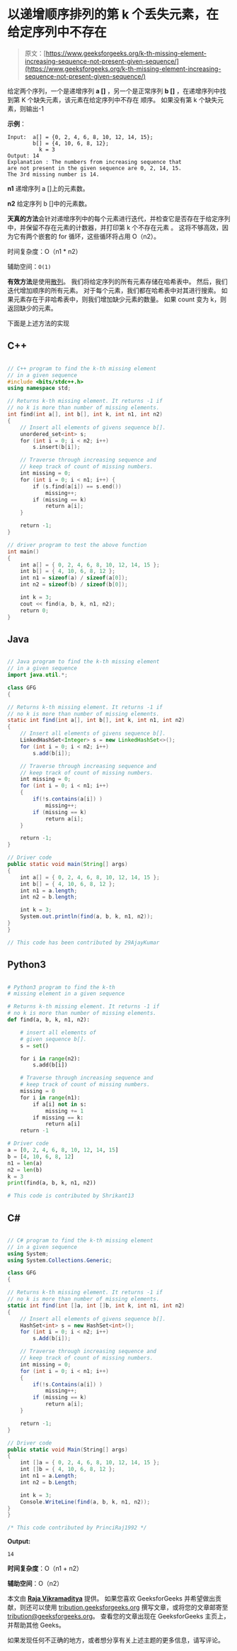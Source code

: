 # 以递增顺序排列的第 k 个丢失元素，在给定序列中不存在

> 原文：[https://www.geeksforgeeks.org/k-th-missing-element-increasing-sequence-not-present-given-sequence/](https://www.geeksforgeeks.org/k-th-missing-element-increasing-sequence-not-present-given-sequence/)

给定两个序列，一个是递增序列 **a []** ，另一个是正常序列 **b []** ，在递增序列中找到第 K 个缺失元素，该元素在给定序列中不存在 顺序。 如果没有第 k 个缺失元素，则输出-1

**示例**：

```
Input:  a[] = {0, 2, 4, 6, 8, 10, 12, 14, 15};
        b[] = {4, 10, 6, 8, 12};
          k = 3
Output: 14
Explanation : The numbers from increasing sequence that
are not present in the given sequence are 0, 2, 14, 15.
The 3rd missing number is 14.

```

**n1** 递增序列 a []上的元素数。

**n2** 给定序列 b []中的元素数。

**天真的方法**会针对递增序列中的每个元素进行迭代，并检查它是否存在于给定序列中，并保留不存在元素的计数器，并打印第 k 个不存在元素 。 这将不够高效，因为它有两个嵌套的 for 循环，这些循环将占用 O（n2）。

时间复杂度：O（n1 * n2）

辅助空间：`O(1)`

**有效方法**是使用[散列](https://www.geeksforgeeks.org/hashing-data-structure/)。 我们将给定序列的所有元素存储在哈希表中。 然后，我们迭代增加顺序的所有元素。 对于每个元素，我们都在哈希表中对其进行搜索。 如果元素存在于非哈希表中，则我们增加缺少元素的数量。 如果 count 变为 k，则返回缺少的元素。

下面是上述方法的实现

## C++

```cpp

// C++ program to find the k-th missing element 
// in a given sequence 
#include <bits/stdc++.h> 
using namespace std; 

// Returns k-th missing element. It returns -1 if 
// no k is more than number of missing elements. 
int find(int a[], int b[], int k, int n1, int n2) 
{ 
    // Insert all elements of givens sequence b[]. 
    unordered_set<int> s; 
    for (int i = 0; i < n2; i++) 
        s.insert(b[i]); 

    // Traverse through increasing sequence and  
    // keep track of count of missing numbers. 
    int missing = 0; 
    for (int i = 0; i < n1; i++) { 
        if (s.find(a[i]) == s.end()) 
            missing++; 
        if (missing == k) 
            return a[i]; 
    } 

    return -1; 
} 

// driver program to test the above function 
int main() 
{ 
    int a[] = { 0, 2, 4, 6, 8, 10, 12, 14, 15 }; 
    int b[] = { 4, 10, 6, 8, 12 }; 
    int n1 = sizeof(a) / sizeof(a[0]); 
    int n2 = sizeof(b) / sizeof(b[0]); 

    int k = 3; 
    cout << find(a, b, k, n1, n2); 
    return 0; 
} 

```

## Java

```java

// Java program to find the k-th missing element 
// in a given sequence 
import java.util.*; 

class GFG 
{ 

// Returns k-th missing element. It returns -1 if 
// no k is more than number of missing elements. 
static int find(int a[], int b[], int k, int n1, int n2) 
{ 
    // Insert all elements of givens sequence b[]. 
    LinkedHashSet<Integer> s = new LinkedHashSet<>(); 
    for (int i = 0; i < n2; i++) 
        s.add(b[i]); 

    // Traverse through increasing sequence and  
    // keep track of count of missing numbers. 
    int missing = 0; 
    for (int i = 0; i < n1; i++)  
    { 
        if(!s.contains(a[i]) )  
            missing++; 
        if (missing == k) 
            return a[i]; 
    } 

    return -1; 
} 

// Driver code 
public static void main(String[] args)  
{ 
    int a[] = { 0, 2, 4, 6, 8, 10, 12, 14, 15 }; 
    int b[] = { 4, 10, 6, 8, 12 }; 
    int n1 = a.length; 
    int n2 = b.length; 

    int k = 3; 
    System.out.println(find(a, b, k, n1, n2)); 
} 
}  

// This code has been contributed by 29AjayKumar 

```

## Python3

```py

# Python3 program to find the k-th  
# missing element in a given sequence  

# Returns k-th missing element. It returns -1 if  
# no k is more than number of missing elements.  
def find(a, b, k, n1, n2): 

    # insert all elements of  
    # given sequence b[]. 
    s = set() 

    for i in range(n2): 
        s.add(b[i]) 

    # Traverse through increasing sequence and  
    # keep track of count of missing numbers.  
    missing = 0
    for i in range(n1): 
        if a[i] not in s: 
            missing += 1
        if missing == k: 
            return a[i] 
    return -1

# Driver code 
a = [0, 2, 4, 6, 8, 10, 12, 14, 15] 
b = [4, 10, 6, 8, 12] 
n1 = len(a) 
n2 = len(b) 
k = 3
print(find(a, b, k, n1, n2)) 

# This code is contributed by Shrikant13 

```

## C#

```cs

// C# program to find the k-th missing element  
// in a given sequence  
using System; 
using System.Collections.Generic; 

class GFG  
{  

// Returns k-th missing element. It returns -1 if  
// no k is more than number of missing elements.  
static int find(int []a, int []b, int k, int n1, int n2)  
{  
    // Insert all elements of givens sequence b[].  
    HashSet<int> s = new HashSet<int>();  
    for (int i = 0; i < n2; i++)  
        s.Add(b[i]);  

    // Traverse through increasing sequence and  
    // keep track of count of missing numbers.  
    int missing = 0;  
    for (int i = 0; i < n1; i++)  
    {  
        if(!s.Contains(a[i]) )  
            missing++;  
        if (missing == k)  
            return a[i];  
    }  

    return -1;  
}  

// Driver code  
public static void Main(String[] args)  
{  
    int []a = { 0, 2, 4, 6, 8, 10, 12, 14, 15 };  
    int []b = { 4, 10, 6, 8, 12 };  
    int n1 = a.Length;  
    int n2 = b.Length;  

    int k = 3;  
    Console.WriteLine(find(a, b, k, n1, n2));  
}  
}  

/* This code contributed by PrinciRaj1992 */

```

**Output:**

```
14

```

**时间复杂度**：O（n1 + n2）

**辅助空间**：O（n2）

本文由 [**Raja Vikramaditya**](https://www.facebook.com/raja.vikramaditya.7) 提供。 如果您喜欢 GeeksforGeeks 并希望做出贡献，则还可以使用 [tribution.geeksforgeeks.org](http://www.contribute.geeksforgeeks.org) 撰写文章，或将您的文章邮寄至 tribution@geeksforgeeks.org。 查看您的文章出现在 GeeksforGeeks 主页上，并帮助其他 Geeks。

如果发现任何不正确的地方，或者想分享有关上述主题的更多信息，请写评论。

